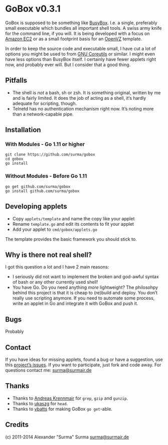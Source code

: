 GoBox v0.3.1
============
GoBox is supposed to be something like [BusyBox](http://www.busybox.net). I.e.
a single, preferably small executable which bundles all important shell tools.
A swiss army knife for the command line, if you will.
It is being developed with a focus on [Amazon EC2](http://aws.amazon.com) or as
a small footprint basis for an [OpenVZ](http://www.openvz.org) template.

In order to keep the source code and executable small, I have cut a lot of options
you might be used to from [GNU Coreutils](http://www.gnu.org/software/coreutils/) or
similar. I might even have less options than BusyBox itself. I certainly have
fewer applets right now, and probably ever will. But I consider that a good thing.

Pitfalls
--------
- The shell is *not* a bash, sh or zsh. It is something original, written by me and
  is fairly limited. It does the job of acting as a shell, it‘s hardly adequate for
  scripting, though.
- Telnetd has no authentication mechanism right now. It’s noting more than a
  network-capable pipe.

Installation
------------

### With Modules - Go 1.11 or higher

    git clone https://github.com/surma/gobox
    cd gobox
    go install

### Without Modules - Before Go 1.11

    go get github.com/surma/gobox
    go install github.com/surma/gobox

Developing applets
------------------
- Copy `applets/template` and name the copy like your applet
- Rename `template.go` and edit its contents to fit your applet
- Add your applet to `cmd/gobox/applets.go`

The template provides the basic framework you should stick to.

Why is there not real shell?
----------------------------
I got this question a lot and I have 2 main reasons:

- I seriously did not want to implement the broken and god-awful syntax of bash
  or any other currently used shell!
- You have Go. Do you need anything *more* lightweight? The philosohpy behind this
  project is that it is cheap to (re)build and deploy. You don’t really use
  scripting anymore. If you need to automate some process, write an applet in Go and
  integrate it with GoBox and push it.

Bugs
----
Probably

Contact
-------
If you have ideas for missing applets, found a bug or have a suggestion, use
this [project’s issues](https://github.com/asdf-systems/gobox/issues).
If you want to participate, just fork and code away. For questions contact me:
<surma@surmair.de>

Thanks
------
- Thanks to [Andreas Krennmair](https://github.com/akrennmair) for `grep`, `gzip` and `gunzip`.
- Thanks to [ukaszg](https://github.com/ukaszg) for `head`.
- Thanks to [vbatts](https://github.com/vbatts) for making GoBox `go get`-able.

Credits
-------
(c) 2011-2014 Alexander "Surma" Surma <surma@surmair.de>
